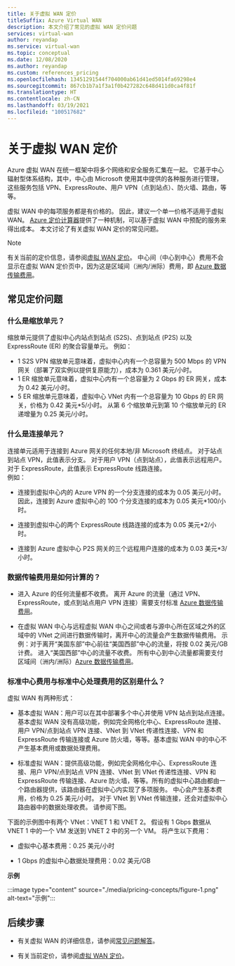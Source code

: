 ```yaml
---
title: 关于虚拟 WAN 定价
titleSuffix: Azure Virtual WAN
description: 本文介绍了常见的虚拟 WAN 定价问题
services: virtual-wan
author: reyandap
ms.service: virtual-wan
ms.topic: conceptual
ms.date: 12/08/2020
ms.author: reyandap
ms.custom: references_pricing
ms.openlocfilehash: 13451291544f704000ab61d41ed5014fa69298e4
ms.sourcegitcommit: 867cb1b7a1f3a1f0b427282c648d411d0ca4f81f
ms.translationtype: HT
ms.contentlocale: zh-CN
ms.lasthandoff: 03/19/2021
ms.locfileid: "100517682"
---
```

# <a name="about-virtual-wan-pricing"></a>关于虚拟 WAN 定价

Azure 虚拟 WAN 在统一框架中将多个网络和安全服务汇集在一起。 它基于中心辐射型体系结构，其中，中心由 Microsoft 使用其中提供的各种服务进行管理，这些服务包括 VPN、ExpressRoute、用户 VPN（点到站点）、防火墙、路由，等等。

虚拟 WAN 中的每项服务都是有价格的。 因此，建议一个单一价格不适用于虚拟 WAN。 [Azure 定价计算器](https://azure.microsoft.com/pricing/calculator/)提供了一种机制，可以基于虚拟 WAN 中预配的服务来得出成本。 本文讨论了有关虚拟 WAN 定价的常见问题。

>[!NOTE]
>有关当前的定价信息，请参阅[虚拟 WAN 定价](https://azure.microsoft.com/pricing/details/virtual-wan/)。 中心间（中心到中心）费用不会显示在虚拟 WAN 定价页中，因为这是区域间（洲内/洲际）费用，即 [Azure 数据传输费用](https://azure.microsoft.com/pricing/details/bandwidth/)。

## <a name="common-pricing-questions"></a><a name="questions"></a>常见定价问题

### <a name="what-is-a-scale-unit"></a><a name="scale-unit"></a>什么是缩放单元？

缩放单元提供了虚拟中心内站点到站点 (S2S)、点到站点 (P2S) 以及 ExpressRoute (ER) 的聚合容量单元。 例如：

* 1 S2S VPN 缩放单元意味着，虚拟中心内有一个总容量为 500 Mbps 的 VPN 网关（部署了双实例以提供复原能力），成本为 0.361 美元/小时。
* 1 ER 缩放单元意味着，虚拟中心内有一个总容量为 2 Gbps 的 ER 网关，成本为 0.42 美元/小时。
* 5 ER 缩放单元意味着，虚拟中心 VNet 内有一个总容量为 10 Gbps 的 ER 网关，价格为 0.42 美元*5/小时。 从第 6 个缩放单元到第 10 个缩放单元的 ER 递增量为 0.25 美元/小时。

### <a name="what-is-a-connection-unit"></a><a name="connection-unit"></a>什么是连接单元？

连接单元适用于连接到 Azure 网关的任何本地/非 Microsoft 终结点。 对于站点到站点 VPN，此值表示分支。 对于用户 VPN（点到站点），此值表示远程用户。 对于 ExpressRoute，此值表示 ExpressRoute 线路连接。<br>例如：

* 连接到虚拟中心内的 Azure VPN 的一个分支连接的成本为 0.05 美元/小时。 因此，连接到 Azure 虚拟中心的 100 个分支连接的成本为 0.05 美元*100/小时。

* 连接到虚拟中心的两个 ExpressRoute 线路连接的成本为 0.05 美元*2/小时。

* 连接到 Azure 虚拟中心 P2S 网关的三个远程用户连接的成本为 0.03 美元*3/小时。

### <a name="how-are-data-transfer-charges-calculated"></a><a name="data-transfer"></a>数据传输费用是如何计算的？

* 进入 Azure 的任何流量都不收费。 离开 Azure 的流量（通过 VPN、ExpressRoute，或点到站点用户 VPN 连接）需要支付标准 [Azure 数据传输费用](https://azure.microsoft.com/pricing/details/bandwidth/)。

* 在虚拟 WAN 中心与远程虚拟 WAN 中心之间或者与源中心所在区域之外的区域中的 VNet 之间进行数据传输时，离开中心的流量会产生数据传输费用。 示例：对于离开“美国东部”中心前往“美国西部”中心的流量，将按 0.02 美元/GB 计费。 进入“美国西部”中心的流量不收费。 所有中心到中心流量都需要支付区域间（洲内/洲际）[Azure 数据传输费用](https://azure.microsoft.com/pricing/details/bandwidth/)。 

### <a name="what-is-the-difference-between-a-standard-hub-fee-and-a-standard-hub-processing-fee"></a><a name="fee"></a>标准中心费用与标准中心处理费用的区别是什么？

虚拟 WAN 有两种形式：

* 基本虚拟 WAN：用户可以在其中部署多个中心并使用 VPN 站点到站点连接。 基本虚拟 WAN 没有高级功能，例如完全网格化中心、ExpressRoute 连接、用户 VPN/点到站点 VPN 连接、VNet 到 VNet 传递性连接、VPN 和 ExpressRoute 传输连接或 Azure 防火墙，等等。基本虚拟 WAN 中的中心不产生基本费用或数据处理费用。

* 标准虚拟 WAN：提供高级功能，例如完全网格化中心、ExpressRoute 连接、用户 VPN/点到站点 VPN 连接、VNet 到 VNet 传递性连接、VPN 和 ExpressRoute 传输连接、Azure 防火墙，等等。所有的虚拟中心路由都由一个路由器提供，该路由器在虚拟中心内实现了多项服务。 中心会产生基本费用，价格为 0.25 美元/小时。 对于 VNet 到 VNet 传输连接，还会对虚拟中心路由器中的数据处理收费。 请参阅下图。

 下面的示例图中有两个 VNet：VNET 1 和 VNET 2。 假设有 1 Gbps 数据从 VNET 1 中的一个 VM 发送到 VNET 2 中的另一个 VM。 将产生以下费用：

* 虚拟中心基本费用：0.25 美元/小时

* 1 Gbps 的虚拟中心数据处理费用：0.02 美元/GB

**示例**

   :::image type="content" source="./media/pricing-concepts/figure-1.png" alt-text="示例":::

## <a name="next-steps"></a>后续步骤

* 有关虚拟 WAN 的详细信息，请参阅[常见问题解答](virtual-wan-faq.md)。

* 有关当前定价，请参阅[虚拟 WAN 定价](https://azure.microsoft.com/pricing/details/virtual-wan/)。
